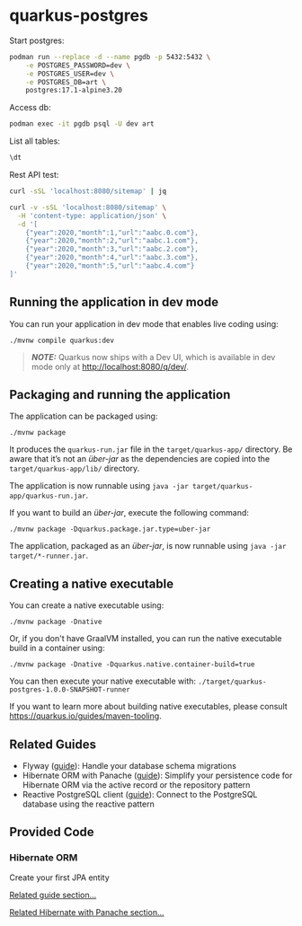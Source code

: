 # quarkus-postgres

Start postgres:
```bash
podman run --replace -d --name pgdb -p 5432:5432 \
    -e POSTGRES_PASSWORD=dev \
    -e POSTGRES_USER=dev \
    -e POSTGRES_DB=art \
    postgres:17.1-alpine3.20
```

Access db:
```bash
podman exec -it pgdb psql -U dev art
```

List all tables:
```sql
\dt
```

Rest API test:
```bash
curl -sSL 'localhost:8080/sitemap' | jq

curl -v -sSL 'localhost:8080/sitemap' \
  -H 'content-type: application/json' \
  -d '[
    {"year":2020,"month":1,"url":"aabc.0.com"},
    {"year":2020,"month":2,"url":"aabc.1.com"},
    {"year":2020,"month":3,"url":"aabc.2.com"},
    {"year":2020,"month":4,"url":"aabc.3.com"},
    {"year":2020,"month":5,"url":"aabc.4.com"}
]'
```

## Running the application in dev mode

You can run your application in dev mode that enables live coding using:

```shell script
./mvnw compile quarkus:dev
```

> **_NOTE:_**  Quarkus now ships with a Dev UI, which is available in dev mode only at <http://localhost:8080/q/dev/>.

## Packaging and running the application

The application can be packaged using:

```shell script
./mvnw package
```

It produces the `quarkus-run.jar` file in the `target/quarkus-app/` directory.
Be aware that it’s not an _über-jar_ as the dependencies are copied into the `target/quarkus-app/lib/` directory.

The application is now runnable using `java -jar target/quarkus-app/quarkus-run.jar`.

If you want to build an _über-jar_, execute the following command:

```shell script
./mvnw package -Dquarkus.package.jar.type=uber-jar
```

The application, packaged as an _über-jar_, is now runnable using `java -jar target/*-runner.jar`.

## Creating a native executable

You can create a native executable using:

```shell script
./mvnw package -Dnative
```

Or, if you don't have GraalVM installed, you can run the native executable build in a container using:

```shell script
./mvnw package -Dnative -Dquarkus.native.container-build=true
```

You can then execute your native executable with: `./target/quarkus-postgres-1.0.0-SNAPSHOT-runner`

If you want to learn more about building native executables, please consult <https://quarkus.io/guides/maven-tooling>.

## Related Guides

- Flyway ([guide](https://quarkus.io/guides/flyway)): Handle your database schema migrations
- Hibernate ORM with Panache ([guide](https://quarkus.io/guides/hibernate-orm-panache)): Simplify your persistence code for Hibernate ORM via the active record or the repository pattern
- Reactive PostgreSQL client ([guide](https://quarkus.io/guides/reactive-sql-clients)): Connect to the PostgreSQL database using the reactive pattern

## Provided Code

### Hibernate ORM

Create your first JPA entity

[Related guide section...](https://quarkus.io/guides/hibernate-orm)

[Related Hibernate with Panache section...](https://quarkus.io/guides/hibernate-orm-panache)

